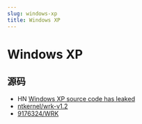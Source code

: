 ```yaml
---
slug: windows-xp
title: Windows XP
---
```


# Windows XP

## 源码
* HN [Windows XP source code has leaked](https://news.ycombinator.com/item?id=24586708)
* [ntkernel/wrk-v1.2](https://github.com/ntkernel/wrk-v1.2)
* [9176324/WRK](https://github.com/9176324/WRK)
